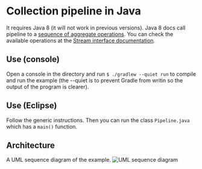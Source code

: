 # Collection pipeline in Java
It requires Java 8 (it will not work in previous versions). Java 8 docs call pipeline to a [sequence of aggregate operations](http://docs.oracle.com/javase/tutorial/collections/streams/). You can check the available operations at the [Stream interface documentation](http://docs.oracle.com/javase/8/docs/api/java/util/stream/Stream.html).

## Use (console)
Open a console in the directory and run `$ ./gradlew --quiet run` to compile and run the example (the --quiet is to prevent Gradle from writin so the output of the program is clearer).

## Use (Eclipse)
Follow the generic instructions. Then you can run the class `Pipeline.java` which has a `main()` function.

## Architecture
A UML sequence diagram of the example.
![UML sequence diagram](https://rbejar.github.io/images/arqs_collpipeline_Java.png)
